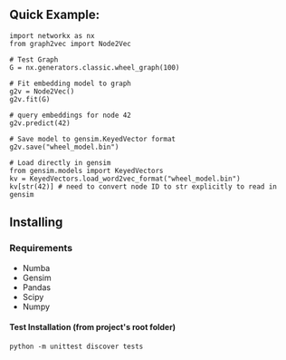 ## Quick Example:

    import networkx as nx
    from graph2vec import Node2Vec

    # Test Graph
    G = nx.generators.classic.wheel_graph(100)
 
    # Fit embedding model to graph
    g2v = Node2Vec()
    g2v.fit(G)
 
    # query embeddings for node 42
    g2v.predict(42)

    # Save model to gensim.KeyedVector format
    g2v.save("wheel_model.bin")
    
    # Load directly in gensim
    from gensim.models import KeyedVectors
    kv = KeyedVectors.load_word2vec_format("wheel_model.bin")
    kv[str(42)] # need to convert node ID to str explicitly to read in gensim

## Installing

### Requirements

- Numba
- Gensim
- Pandas
- Scipy
- Numpy


#### Test Installation (from project's root folder)

    python -m unittest discover tests
